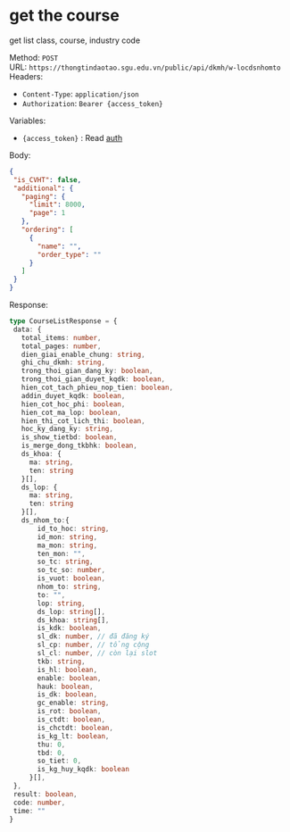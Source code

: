 # get the course

get list class, course, industry code

Method: `POST`  
URL: `https://thongtindaotao.sgu.edu.vn/public/api/dkmh/w-locdsnhomto`  
Headers:  
 - `Content-Type`: `application/json`  
 - `Authorization`: `Bearer {access_token}`

Variables:  
 - `{access_token}` : Read [auth](auth.md)


Body: 
 ```json
 {
  "is_CVHT": false,
  "additional": {
    "paging": {
      "limit": 8000,
      "page": 1
    },
    "ordering": [
      {
        "name": "",
        "order_type": ""
      }
    ]
  }
}
 ```

Response:
 ```ts
type CourseListResponse = {
  data: {
    total_items: number,
    total_pages: number,
    dien_giai_enable_chung: string,
    ghi_chu_dkmh: string,
    trong_thoi_gian_dang_ky: boolean,
    trong_thoi_gian_duyet_kqdk: boolean,
    hien_cot_tach_phieu_nop_tien: boolean,
    addin_duyet_kqdk: boolean,
    hien_cot_hoc_phi: boolean,
    hien_cot_ma_lop: boolean,
    hien_thi_cot_lich_thi: boolean,
    hoc_ky_dang_ky: string,
    is_show_tietbd: boolean,
    is_merge_dong_tkbhk: boolean,
    ds_khoa: {
      ma: string,
      ten: string
    }[],
    ds_lop: {
      ma: string,
      ten: string
    }[],
    ds_nhom_to:{
        id_to_hoc: string,
        id_mon: string,
        ma_mon: string,
        ten_mon: "",
        so_tc: string,
        so_tc_so: number,
        is_vuot: boolean,
        nhom_to: string,
        to: "",
        lop: string,
        ds_lop: string[],
        ds_khoa: string[],
        is_kdk: boolean,
        sl_dk: number, // đã đăng ký
        sl_cp: number, // tổng cộng
        sl_cl: number, // còn lại slot
        tkb: string,
        is_hl: boolean,
        enable: boolean,
        hauk: boolean,
        is_dk: boolean,
        gc_enable: string,
        is_rot: boolean,
        is_ctdt: boolean,
        is_chctdt: boolean,
        is_kg_lt: boolean,
        thu: 0,
        tbd: 0,
        so_tiet: 0,
        is_kg_huy_kqdk: boolean
      }[],
  },
  result: boolean,
  code: number,
  time: ""
}
 ```

